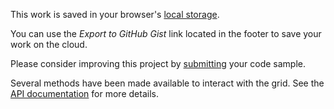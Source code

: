 This work is saved in your browser's [local storage](https://developer.mozilla.org/en-US/docs/Web/API/Web_Storage_API).

You can use the *Export to GitHub Gist* link located in the footer to save your work on the cloud.

Please consider improving this project by [submitting](https://github.com/JulienMoumne/rx-training-games#how-to-contribute) your code sample.

Several methods have been made available to interact with the grid.
See the [API documentation](https://github.com/JulienMoumne/rx-training-games/blob/master/API.md) for more details.